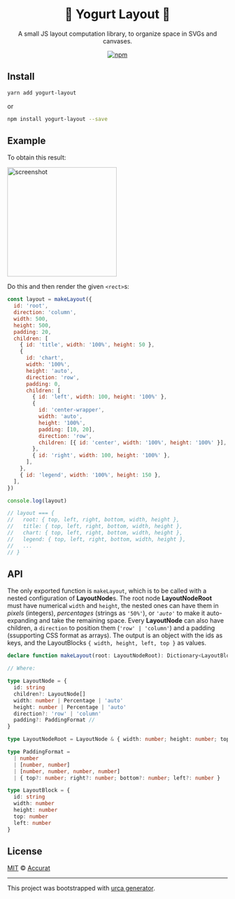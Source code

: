 <div align="center" style="text-align: center;">
  <h1>🍦 Yogurt Layout 🥛</h1>
  A small JS layout computation library, to organize space in SVGs and canvases.
</div>

<p align="center">
  <a href="https://www.npmjs.com/package/yogurt-layout">
    <img alt="npm"
      src="https://img.shields.io/npm/v/yogurt-layout">
  </a>
</p>

## Install

```bash
yarn add yogurt-layout
```

or

```bash
npm install yogurt-layout --save
```

## Example

To obtain this result:

<img width="250" alt="screenshot" src="https://user-images.githubusercontent.com/1799710/112647465-d8bd3480-8e48-11eb-8ecd-79309ef8419c.png">

Do this and then render the given `<rect>`s:

```js
const layout = makeLayout({
  id: 'root',
  direction: 'column',
  width: 500,
  height: 500,
  padding: 20,
  children: [
    { id: 'title', width: '100%', height: 50 },
    {
      id: 'chart',
      width: '100%',
      height: 'auto',
      direction: 'row',
      padding: 0,
      children: [
        { id: 'left', width: 100, height: '100%' },
        {
          id: 'center-wrapper',
          width: 'auto',
          height: '100%',
          padding: [10, 20],
          direction: 'row',
          children: [{ id: 'center', width: '100%', height: '100%' }],
        },
        { id: 'right', width: 100, height: '100%' },
      ],
    },
    { id: 'legend', width: '100%', height: 150 },
  ],
})

console.log(layout)

// layout === {
//   root: { top, left, right, bottom, width, height },
//   title: { top, left, right, bottom, width, height },
//   chart: { top, left, right, bottom, width, height },
//   legend: { top, left, right, bottom, width, height },
//   ...
// }
```

## API

The only exported function is `makeLayout`, which is to be called with a nested configuration of **LayoutNode**s.
The root node **LayoutNodeRoot** must have numerical `width` and `height`, the nested ones can have them in *pixels* (integers), *percentages* (strings as `'50%'`), or *`'auto'`* to make it auto-expanding and take  the remaining space.
Every **LayoutNode** can also have children, a `direction` to position them (`'row' | 'column'`) and a padding (ssupporting CSS format as arrays).
The output is an object with the ids as keys, and the LayoutBlocks `{ width, height, left, top }` as values.

```typescript
declare function makeLayout(root: LayoutNodeRoot): Dictionary<LayoutBlock>

// Where:

type LayoutNode = {
  id: string
  children?: LayoutNode[]
  width: number | Percentage | 'auto'
  height: number | Percentage | 'auto'
  direction?: 'row' | 'column'
  padding?: PaddingFormat //
}

type LayoutNodeRoot = LayoutNode & { width: number; height: number; top?: number; left?: number }

type PaddingFormat =
  | number
  | [number, number]
  | [number, number, number, number]
  | { top?: number; right?: number; bottom?: number; left?: number }

type LayoutBlock = {
  id: string
  width: number
  height: number
  top: number
  left: number
}
```

## License

[MIT](https://github.com/accurat/yogurt-layout/blob/master/LICENSE) © [Accurat](https://github.com/accurat)

---

This project was bootstrapped with [urca generator](https://github.com/ilariaventurini/urca/).
